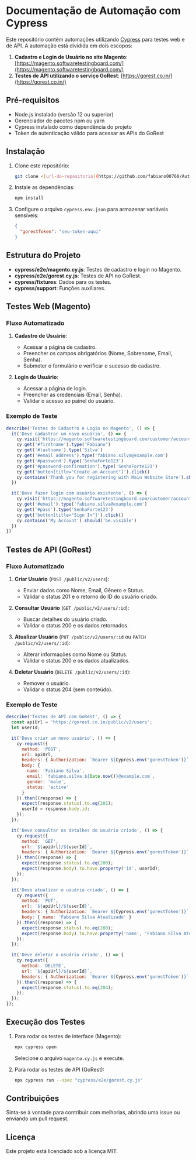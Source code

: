 # Documentação de Automação com Cypress

Este repositório contém automações utilizando [Cypress](https://www.cypress.io/) para testes web e de API. A automação está dividida em dois escopos:

1. **Cadastro e Login de Usuário no site Magento**: [https://magento.softwaretestingboard.com/](https://magento.softwaretestingboard.com/)
2. **Testes de API utilizando o serviço GoRest**: [https://gorest.co.in/](https://gorest.co.in/)

## Pré-requisitos

- Node.js instalado (versão 12 ou superior)
- Gerenciador de pacotes npm ou yarn
- Cypress instalado como dependência do projeto
- Token de autenticação válido para acessar as APIs do GoRest

## Instalação

1. Clone este repositório:
   ```bash
   git clone <[url-do-repositorio](https://github.com/fabiano00760/Automacao_API_WebCypress.git)>
   ```

2. Instale as dependências:
   ```bash
   npm install
   ```

3. Configure o arquivo `cypress.env.json` para armazenar variáveis sensíveis:
   ```json
   {
     "gorestToken": "seu-token-aqui"
   }
   ```

## Estrutura do Projeto

- **cypress/e2e/magento.cy.js**: Testes de cadastro e login no Magento.
- **cypress/e2e/gorest.cy.js**: Testes de API no GoRest.
- **cypress/fixtures**: Dados para os testes.
- **cypress/support**: Funções auxiliares.

## Testes Web (Magento)

### Fluxo Automatizado

1. **Cadastro de Usuário**:
   - Acessar a página de cadastro.
   - Preencher os campos obrigatórios (Nome, Sobrenome, Email, Senha).
   - Submeter o formulário e verificar o sucesso do cadastro.

2. **Login do Usuário**:
   - Acessar a página de login.
   - Preencher as credenciais (Email, Senha).
   - Validar o acesso ao painel do usuário.

### Exemplo de Teste

```javascript
describe('Testes de Cadastro e Login no Magento', () => {
  it('Deve cadastrar um novo usuário', () => {
    cy.visit('https://magento.softwaretestingboard.com/customer/account/create/')
    cy.get('#firstname').type('Fabiano')
    cy.get('#lastname').type('Silva')
    cy.get('#email_address').type('fabiano.silva@example.com')
    cy.get('#password').type('SenhaForte123')
    cy.get('#password-confirmation').type('SenhaForte123')
    cy.get('button[title="Create an Account"]').click()
    cy.contains('Thank you for registering with Main Website Store').should('be.visible')
  })

  it('Deve fazer login com usuário existente', () => {
    cy.visit('https://magento.softwaretestingboard.com/customer/account/login/')
    cy.get('#email').type('fabiano.silva@example.com')
    cy.get('#pass').type('SenhaForte123')
    cy.get('button[title="Sign In"]').click()
    cy.contains('My Account').should('be.visible')
  })
})
```

## Testes de API (GoRest)

### Fluxo Automatizado

1. **Criar Usuário** (`POST /public/v2/users`):
   - Enviar dados como Nome, Email, Gênero e Status.
   - Validar o status 201 e o retorno do ID do usuário criado.

2. **Consultar Usuário** (`GET /public/v2/users/:id`):
   - Buscar detalhes do usuário criado.
   - Validar o status 200 e os dados retornados.

3. **Atualizar Usuário** (`PUT /public/v2/users/:id` ou `PATCH /public/v2/users/:id`):
   - Alterar informações como Nome ou Status.
   - Validar o status 200 e os dados atualizados.

4. **Deletar Usuário** (`DELETE /public/v2/users/:id`):
   - Remover o usuário.
   - Validar o status 204 (sem conteúdo).

### Exemplo de Teste

```javascript
describe('Testes de API com GoRest', () => {
  const apiUrl = 'https://gorest.co.in/public/v2/users';
  let userId;

  it('Deve criar um novo usuário', () => {
    cy.request({
      method: 'POST',
      url: apiUrl,
      headers: { Authorization: `Bearer ${Cypress.env('gorestToken')}` },
      body: {
        name: 'Fabiano Silva',
        email: `fabiano.silva.${Date.now()}@example.com`,
        gender: 'male',
        status: 'active'
      }
    }).then((response) => {
      expect(response.status).to.eq(201);
      userId = response.body.id;
    });
  });

  it('Deve consultar os detalhes do usuário criado', () => {
    cy.request({
      method: 'GET',
      url: `${apiUrl}/${userId}`,
      headers: { Authorization: `Bearer ${Cypress.env('gorestToken')}` }
    }).then((response) => {
      expect(response.status).to.eq(200);
      expect(response.body).to.have.property('id', userId);
    });
  });

  it('Deve atualizar o usuário criado', () => {
    cy.request({
      method: 'PUT',
      url: `${apiUrl}/${userId}`,
      headers: { Authorization: `Bearer ${Cypress.env('gorestToken')}` },
      body: { name: 'Fabiano Silva Atualizado' }
    }).then((response) => {
      expect(response.status).to.eq(200);
      expect(response.body).to.have.property('name', 'Fabiano Silva Atualizado');
    });
  });

  it('Deve deletar o usuário criado', () => {
    cy.request({
      method: 'DELETE',
      url: `${apiUrl}/${userId}`,
      headers: { Authorization: `Bearer ${Cypress.env('gorestToken')}` }
    }).then((response) => {
      expect(response.status).to.eq(204);
    });
  });
});
```

## Execução dos Testes

1. Para rodar os testes de interface (Magento):
   ```bash
   npx cypress open
   ```
   Selecione o arquivo `magento.cy.js` e execute.

2. Para rodar os testes de API (GoRest):
   ```bash
   npx cypress run --spec "cypress/e2e/gorest.cy.js"
   ```

## Contribuições

Sinta-se à vontade para contribuir com melhorias, abrindo uma issue ou enviando um pull request.

## Licença

Este projeto está licenciado sob a licença MIT.

